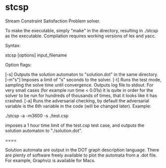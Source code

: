 # stcsp
Stream Constraint Satisfaction Problem solver. 

To make the executable, simply "make" in the directory, resulting in ./stcsp as the executable. Compilation requires working versions of lex and yacc.

Syntax:

stcsp [options] input_filename

Option flags:

[-s] Outputs the solution automaton to "solution.dot" in the same directory.
[-m"s"] Imposes a limit of "s" seconds to the solver.
[-t] Runs the test mode, sampling the solve time until convergence. Outputs log file to stdout. For very small cases (for example run time < 0.01s) it is quite in order for the solver to be run for hundreds of thousands of times, that it looks like it has crashed.
[-a] Runs the adversarial checking, by default the adversarial variable is the 6th variable in the code (will be changed later).
Example:

./stcsp -a -m3600 -s ./test.csp

imposes a 1 hour time limit of the test.csp test case, and outputs the solution automaton to "./solution.dot".

====

Solution automata are output in the DOT graph description language. There are plenty of software freely available to plot the automata from a .dot file. For example, Graphviz is available for Macs.